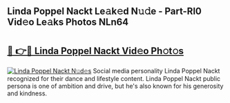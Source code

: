 ## Linda Poppel Nackt Le𝚊k𝚎d N𝚞𝚍e - Part-Rl0 Vid𝚎o Le𝚊ks Photos NLn64

# <h2><a href="http://fb0ohc.evod.top/?m=Linda+Poppel+Nackt">🔗 👉🔴 Linda Poppel Nackt Vid𝚎o Ph𝚘t𝚘s</a></h2>

[![Linda Poppel Nackt N𝚞d𝚎s](https://i.imgur.com/8V9OHl7.gif)](http://fb0ohc.evod.top/?m=Linda+Poppel+Nackt)
Social media personality Linda Poppel Nackt recognized for their dance and lifestyle content. Linda Poppel Nackt public persona is one of ambition and drive, but he's also known for his generosity and kindness. 
